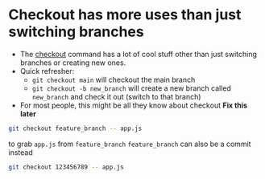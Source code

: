# Checkout has more uses than just switching branches
* The [checkout](https://git-scm.com/docs/git-checkout) command has a lot of cool stuff other than just switching branches or creating new ones.
* Quick refresher:
	* `git checkout main` will checkout the main branch
	* `git checkout -b new_branch` will create a new branch called `new_branch` and check it out (switch to that branch)
* For most people, this might be all they know about checkout
**Fix this later** 
```bash
git checkout feature_branch -- app.js
```

to grab `app.js` from `feature_branch`
`feature_branch` can also be a commit instead
```bash
git checkout 123456789 -- app.js
```
